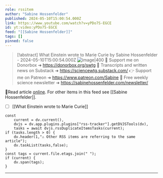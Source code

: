 ```yaml
---
role: rssitem
author: "Sabine Hossenfelder"
published: 2024-05-10T15:00:54.000Z
link: https://www.youtube.com/watch?v=yPDo7S-EGCE
id: yt:video:yPDo7S-EGCE
feed: "[[Sabine Hossenfelder]]"
tags: []
pinned: false
---
```


> [!abstract] What Einstein wrote to Marie Curie by Sabine Hossenfelder - 2024-05-10T15:00:54.000Z
> <span class="rss-image">![image|400](https://i2.ytimg.com/vi/yPDo7S-EGCE/hqdefault.jpg)</span> 💌 Support me on Donorbox ➜ https://donorbox.org/swtg
> 📝 Transcripts and written news on Substack ➜ https://sciencewtg.substack.com/
> 👉 Support me on Patreon ➜ https://www.patreon.com/Sabine
> 📩 Free weekly science newsletter  ➜ https://sabinehossenfelder.com/newsletter/

🔗Read article [online](https://www.youtube.com/watch?v=yPDo7S-EGCE). For other items in this feed see [[Sabine Hossenfelder]].

- [ ] [[What Einstein wrote to Marie Curie]]

~~~dataviewjs
const
    current = dv.current(),
	dvjs = dv.app.plugins.plugins["rss-tracker"].getDVJSTools(dv),
	tasks = await dvjs.rssDuplicateItemsTasks(current);
if (tasks.length > 0) {
	dv.header(1,"⚠ Other RSS items are referring to the same article");
    dv.taskList(tasks,false);
}
const tags = current.file.etags.join(" ");
if (current) {
	dv.span(tags);
}
~~~

- - -
